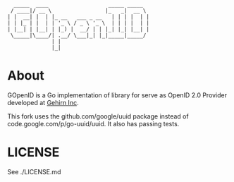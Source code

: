 ```
  _____  ____                   _____ _____
 / ____|/ __ \                 |_   _|  __ \
| |  __| |  | |_ __   ___ _ __   | | | |  | |
| | |_ | |  | | '_ \ / _ \ '_ \  | | | |  | |
| |__| | |__| | |_) |  __/ | | |_| |_| |__| |
 \_____|\____/| .__/ \___|_| |_|_____|_____/
              | |
              |_|
```

# About
GOpenID is a Go implementation of library for serve as OpenID 2.0 Provider developed at [Gehirn Inc](http://www.gehirn.co.jp/).

This fork uses the github.com/google/uuid package instead of
code.google.com/p/go-uuid/uuid.  It also has passing tests.

# LICENSE
See ./LICENSE.md
